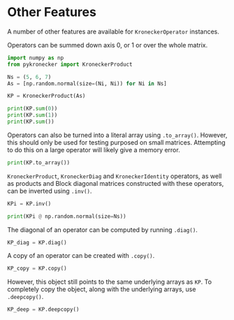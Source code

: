 # Other Features

A number of other features are available for `KroneckerOperator` instances. 

Operators can be summed down axis 0, or 1 or over the whole matrix. 

```python
import numpy as np
from pykronecker import KroneckerProduct

Ns = (5, 6, 7)
As = [np.random.normal(size=(Ni, Ni)) for Ni in Ns]

KP = KroneckerProduct(As)

print(KP.sum(0))
print(KP.sum(1))
print(KP.sum())
```

Operators can also be turned into a literal array using `.to_array()`. However, this should only be used for testing purposed on small matrices. Attempting to do this on a large operator will likely give a memory error. 

```python
print(KP.to_array())
```

`KroneckerProduct`, `KroneckerDiag` and `KroneckerIdentity` operators, as well as products and Block diagonal matrices constructed with these operators, can be inverted using `.inv()`. 

```python
KPi = KP.inv()

print(KPi @ np.random.normal(size=Ns))
```

The diagonal of an operator can be computed by running `.diag()`. 

```python
KP_diag = KP.diag()
```

A copy of an operator can be created with `.copy()`. 

```python
KP_copy = KP.copy()
```

However, this object still points to the same underlying arrays as `KP`. To completely copy the object, along with the underlying arrays, use `.deepcopy()`. 

```python
KP_deep = KP.deepcopy()
```


